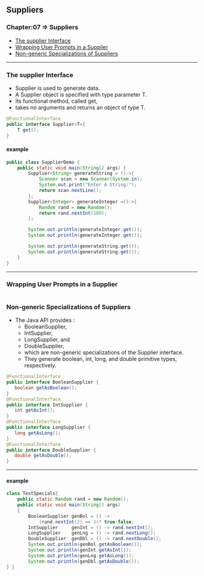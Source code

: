 ## Suppliers

### Chapter:07 => Suppliers

- [The supplier Interface](#the-supplier-interface)
- [Wrapping User Prompts in a Supplier](#Wrapping-User-Prompts-in-a-Supplier)
- [Non-generic Specializations of Suppliers](#Non-generic-Specializations-of-Suppliers)

---

### The supplier Interface

- Supplier is used to generate data.
- A Supplier object is specified with type parameter T.
- Its functional method, called get,
- takes no arguments and returns an object of type T.

```java
@FunctionalInterface
public interface Supplier<T>{
    T get();
}

```

#### example

```java
public class SupplierDemo {
	public static void main(String[] args) {
		Supplier<String> generateString = ()->{
			Scanner scan = new Scanner(System.in);
			System.out.print("Enter A String:");
			return scan.nextLine();
		};
		Supplier<Integer> generateInteger =()->{
			Random rand = new Random();
			return rand.nextInt(100);
		};

		System.out.println(generateInteger.get());
		System.out.println(generateInteger.get());

		System.out.println(generateString.get());
		System.out.println(generateString.get());
	}
}

```

---

### Wrapping User Prompts in a Supplier

```java

```

### Non-generic Specializations of Suppliers

- The Java API provides :
  - BooleanSupplier,
  - IntSupplier,
  - LongSupplier, and
  - DoubleSupplier,
  - which are non-generic specializations of the Supplier interface.
  - They generate boolean, int, long, and double primitive types, respectively.

```java
@FunctionalInterface
public interface BooleanSupplier {
   boolean getAsBoolean();
}
@FunctionalInterface
public interface IntSupplier {
   int getAsInt();
}
@FunctionalInterface
public interface LongSupplier {
   long getAsLong();
}
@FunctionalInterface
public interface DoubleSupplier {
   double getAsDouble();
}
```

---

#### example

```java
class TestSpecials{
    public static Random rand = new Random();
    public static void main(String[] args)
    {
        BooleanSupplier genBol = () ->
            (rand.nextInt(2) == 1)? true:false;
        IntSupplier     genInt = () -> rand.nextInt();
        LongSupplier    genLng = () -> rand.nextLong();
        DoubleSupplier  genDbl = () -> rand.nextDouble();
        System.out.println(genBol.getAsBoolean());
        System.out.println(genInt.getAsInt());
        System.out.println(genLng.getAsLong());
        System.out.println(genDbl.getAsDouble());
} }

```
